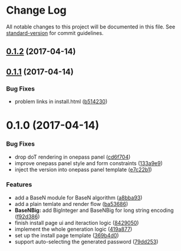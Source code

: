 # Change Log

All notable changes to this project will be documented in this file. See [standard-version](https://github.com/conventional-changelog/standard-version) for commit guidelines.

<a name="0.1.2"></a>
## [0.1.2](https://github.com/e-cloud/1pass/compare/v0.1.1...v0.1.2) (2017-04-14)



<a name="0.1.1"></a>
## [0.1.1](https://github.com/e-cloud/1pass/compare/v0.1.0...v0.1.1) (2017-04-14)


### Bug Fixes

* problem links in install.html ([b514230](https://github.com/e-cloud/1pass/commit/b514230))



<a name="0.1.0"></a>
# 0.1.0 (2017-04-14)


### Bug Fixes

* drop doT rendering in onepass panel ([cd6f704](https://github.com/e-cloud/1pass/commit/cd6f704))
* improve onepass panel style and form constraints ([133a9e9](https://github.com/e-cloud/1pass/commit/133a9e9))
* inject the version into onepass panel template ([e7c22b1](https://github.com/e-cloud/1pass/commit/e7c22b1))


### Features

* add a BaseN module for BaseN algorithm ([a8bba93](https://github.com/e-cloud/1pass/commit/a8bba93))
* add a plain temlate and render flow ([ba53686](https://github.com/e-cloud/1pass/commit/ba53686))
* **BaseNBig:** add BigInteger and BaseNBig for long string encoding ([f92d386](https://github.com/e-cloud/1pass/commit/f92d386))
* finish install page ui and iteraction logic ([8429050](https://github.com/e-cloud/1pass/commit/8429050))
* implement the whole generation logic ([419a877](https://github.com/e-cloud/1pass/commit/419a877))
* set up the install page template ([369b4d0](https://github.com/e-cloud/1pass/commit/369b4d0))
* support auto-selecting the generated password ([79dd253](https://github.com/e-cloud/1pass/commit/79dd253))
